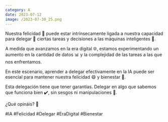 ```yaml
--- 
category: A 
date: 2023-07-12 
image: /2023-07-30_25.png 
--- 
```


Nuestra felicidad 🥳 puede estar intrínsecamente ligada a nuestra capacidad para delegar 🔄 ciertas tareas y decisiones a las máquinas inteligentes 🤖.

A medida que avanzamos en la era digital 🌐, estamos experimentando un aumento en la cantidad de datos 📊 y la complejidad de las tareas a las que nos enfrentamos.

En este escenario, aprender a delegar efectivamente en la IA puede ser esencial para mantener nuestra felicidad 😄 y bienestar 💪.

Esta delegación tiene que tener garantías. Delegar en algo que sabemos que funciona bien ✔️, sin sesgos ni manipulaciones 🚫.

¿Qué opináis? 💭

#IA #Felicidad #Delegar #EraDigital #Bienestar